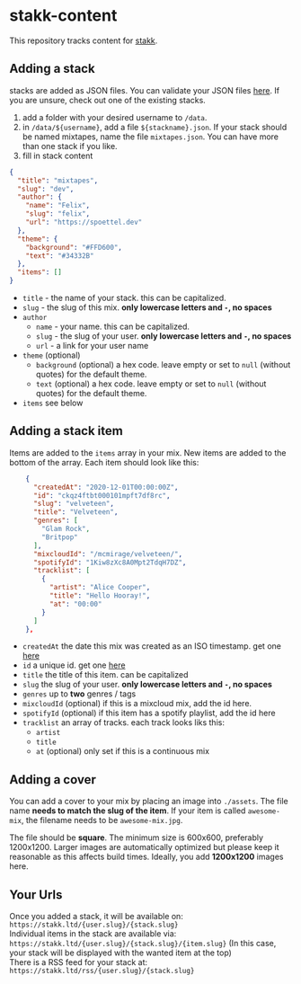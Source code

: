 # stakk-content

This repository tracks content for [stakk](https://stakk.ltd).

## Adding a stack

stacks are added as JSON files. You can validate your JSON files [here](https://jsonlint.com/). If you are unsure, check out one of the existing stacks.

1. add a folder with your desired username to `/data`.
2. in `/data/${username}`, add a file `${stackname}.json`. If your stack should be named mixtapes, name the file `mixtapes.json`. You can have more than one stack if you like.
3. fill in stack content

```json
{
  "title": "mixtapes",
  "slug": "dev",
  "author": {
    "name": "Felix",
    "slug": "felix",
    "url": "https://spoettel.dev"
  },
  "theme": {
    "background": "#FFD600",
    "text": "#34332B"
  },
  "items": []
}
```

* `title` - the name of your stack. this can be capitalized.
* `slug` - the slug of this mix. **only lowercase letters and `-`, no spaces**
* `author`
  * `name` - your name. this can be capitalized.
  * `slug` - the slug of your user. **only lowercase letters and `-`, no spaces**
  * `url` - a link for your user name
* `theme` (optional)
  * `background` (optional) a hex code. leave empty or set to `null` (without quotes) for the default theme.
  * `text` (optional) a hex code. leave empty or set to `null` (without quotes) for the default theme.
* `items` see below

## Adding a stack item

Items are added to the `items` array in your mix. New items are added to the bottom of the array. Each item should look like this:

```json
    {
      "createdAt": "2020-12-01T00:00:00Z",
      "id": "ckqz4ftbt000101mpft7df8rc",
      "slug": "velveteen",
      "title": "Velveteen",
      "genres": [
        "Glam Rock",
        "Britpop"
      ],
      "mixcloudId": "/mcmirage/velveteen/",
      "spotifyId": "1Kiw8zXc8A0Mpt2TdqH7DZ",
      "tracklist": [
        {
          "artist": "Alice Cooper",
          "title": "Hello Hooray!",
          "at": "00:00"
        }
      ]
    },
```

* `createdAt` the date this mix was created as an ISO timestamp. get one [here](https://timestampgenerator.com/)
* `id` a unique id. get one [here](https://www.getuniqueid.com/cuid)
* `title` the title of this item. can be capitalized
* `slug` the slug of your user. **only lowercase letters and `-`, no spaces**
* `genres` up to **two** genres / tags
* `mixcloudId` (optional) if this is a mixcloud mix, add the id here.
* `spotifyId` (optional) if this item has a spotify playlist, add the id here
* `tracklist` an array of tracks. each track looks liks this:
  * `artist`
  * `title`
  * `at` (optional) only set if this is a continuous mix

## Adding a cover

You can add a cover to your mix by placing an image into `./assets`. The file name **needs to match the slug of the item**. If your item is called `awesome-mix`, the filename needs to be `awesome-mix.jpg`.

The file should be **square**. The minimum size is 600x600, preferably 1200x1200. Larger images are automatically optimized but please keep it reasonable as this affects build times. Ideally, you add **1200x1200** images here.

## Your Urls

Once you added a stack, it will be available on: `https://stakk.ltd/{user.slug}/{stack.slug}`  
Individual items in the stack are available via: `https://stakk.ltd/{user.slug}/{stack.slug}/{item.slug}` (In this case, your stack will be displayed with the wanted item at the top)  
There is a RSS feed for your stack at: `https://stakk.ltd/rss/{user.slug}/{stack.slug}`  
